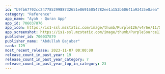 ```yaml
---
id: "b9fb67702cc24778529988732651e86916054782ee1a153b60641a93435e8aea"
category: "Reference"
app_name: "Ayah - Quran App"
app_id: 706037876
app_icon: https://is1-ssl.mzstatic.com/image/thumb/Purple126/v4/6e/11/5d/6e115db3-5a7e-8069-8a6f-de334ed9a650/AppIcon-0-0-1x_U007epad-0-0-sRGB-0-0-GLES2_U002c0-85-220.png/1024x1024bb.png
app_screenshot: https://is1-ssl.mzstatic.com/image/thumb/PurpleSource116/v4/b1/63/e5/b163e59e-2b9b-e58b-11a0-16075f782580/86b5ffb4-d05c-4925-b1de-c607c67328fc_iPhone_6.5-inch_1.png/1242x2688bb.png
publisher_id: 706037879
publisher_name: "Abdullah Bajaber"
rank: 129
most_recent_release: 2023-11-07 00:00:00
release_count_in_past_year: 19
release_count_in_past_year_category: 7
release_count_in_past_year_top_in_category: 23
---
```

